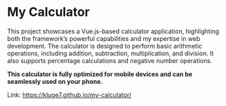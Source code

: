 # My Calculator

This project showcases a Vue.js-based calculator application, highlighting both the framework’s powerful capabilities and my expertise in web development. The calculator is designed to perform basic arithmetic operations, including addition, subtraction, multiplication, and division. It also supports percentage calculations and negative number operations.

**This calculator is fully optimized for mobile devices and can be seamlessly used on your phone.**

Link: https://kluge7.github.io/my-calculator/
